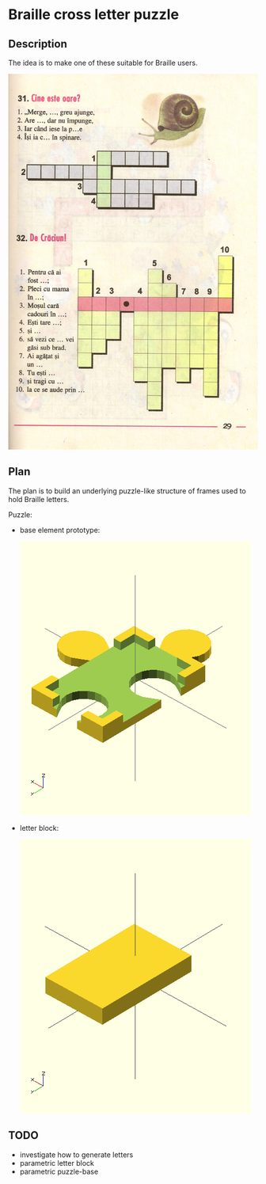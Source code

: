 # Braille cross letter puzzle

## Description 

The idea is to make one of these suitable for Braille users.

![](doc/p26.jpg)

## Plan

The plan is to build an underlying puzzle-like structure of frames used to hold Braille letters.

Puzzle:

- base element prototype:

  ![](doc/puzzle-base.png)

- letter block:

  ![](doc/puzzle-letter-block.png)

## TODO

- investigate how to generate letters
- parametric letter block
- parametric puzzle-base

